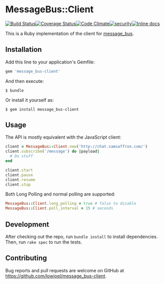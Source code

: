 # MessageBus::Client
[![Build Status](https://travis-ci.org/lowjoel/message_bus-client.svg?branch=master)](https://travis-ci.org/lowjoel/message_bus-client)[![Coverage Status](https://coveralls.io/repos/github/lowjoel/message_bus-client/badge.svg?branch=master)](https://coveralls.io/github/lowjoel/message_bus-client?branch=master)[![Code Climate](https://codeclimate.com/github/lowjoel/message_bus-client/badges/gpa.svg)](https://codeclimate.com/github/lowjoel/message_bus-client)[![security](https://hakiri.io/github/lowjoel/message_bus-client/master.svg)](https://hakiri.io/github/lowjoel/message_bus-client/master)[![Inline docs](http://inch-ci.org/github/lowjoel/message_bus-client.svg?branch=master)](http://inch-ci.org/github/lowjoel/message_bus-client)

This is a Ruby implementation of the client for
[message_bus](https://github.com/samsaffron/message_bus).

## Installation

Add this line to your application's Gemfile:

```ruby
gem 'message_bus-client'
```

And then execute:

    $ bundle

Or install it yourself as:

    $ gem install message_bus-client

## Usage

The API is mostly equivalent with the JavaScript client:

```ruby
client = MessageBus::Client.new('http://chat.samsaffron.com/')
client.subscribe('/message') do |payload|
  # Do stuff
end

client.start
client.pause
client.resume
client.stop
```

Both Long Polling and normal polling are supported:

```ruby
MessageBus::Client.long_polling = true # false to disable
MessageBus::Client.poll_interval = 15 # seconds
```

## Development

After checking out the repo, run `bundle install` to install dependencies. Then, run `rake spec` to
run the tests.

## Contributing

Bug reports and pull requests are welcome on GitHub at
https://github.com/lowjoel/message_bus-client.

